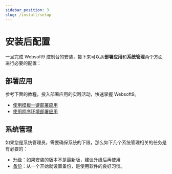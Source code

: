 ```yaml
---
sidebar_position: 3
slug: /install/setup
---
```


# 安装后配置

一旦完成 Websoft9 控制台的安装，接下来可以从**部署应用**和**系统管理**两个方面进行必要的配置：

## 部署应用

参考下面的教程，投入部署应用的实践活动，快速掌握 Websoft9。

- [使用模板一键部署应用](./appstore-guide)
- [使用程序环境部署应用](./runtime)

## 系统管理

如果您是系统管理员，需要确保系统的下限，那么如下几个系统管理相关的任务是有必要的：

- [升级](./upgrade)：如果安装的版本不是最新版，建议升级后再使用
- [备份](./backup)：从一个开始就设置备份，是使用软件的良好习惯。
